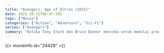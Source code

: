```yaml
---
title: "Avengers: Age of Ultron (2015)"
date: 2023-10-31T06:47:59Z
tags: ["Movie"]
categories: ["Action", "Adventure", "Sci-Fi"]
series: ["Avengers"]
summary: "Ketika Tony Stark dan Bruce Banner mencoba untuk memulai program penjaga perdamaian yang tidak aktif bernama Ultron, segalanya menjadi sangat tidak beres dan terserah kepada para pahlawan terkuat di bumi untuk menghentikan Ultron yang jahat agar tidak melaksanakan rencananya yang mengerikan."
---
```


<mux-player stream-type="on-demand"
src="https://kp3d-my.sharepoint.com/personal/ryoo_kp3d_onmicrosoft_com/_layouts/15/download.aspx?share=EU1kz8bQ0x5OuYei1rMbq-gB1uDmgOl6POerLhsbxEkCew" prefer-playback="mse" controls>

</mux-player>


{{< movieinfo id="24428" >}}

<script src="https://cdn.jsdelivr.net/npm/@mux/mux-player"></script>

 <script type="application/ld+json ">
{
"@context": "https://schema.org/",
"@type": "VideoObject",
"name": "Avengers: Age of Ultron (2015)",
"contentUrl": "https://stream.mux.com/SbC4tUJw9wKCeYcqPqElEoovbggXoIJQT01Btqfc9ezo.m3u8",
"thumbnailUrl": "https://www.themoviedb.org/t/p/original/jllX1S6HUQXFSBKw4c1J5uanYxZ.jpg?width=314&fit_mode=preserve&time=25",
"uploadDate": "2023-10-31T06:47:59Z",
}

</script>